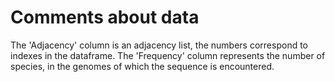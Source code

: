 # Comments about data
The 'Adjacency' column is an adjacency list, the numbers correspond to indexes in the dataframe.
The 'Frequency' column represents the number of species, in the genomes of which the sequence is encountered.
